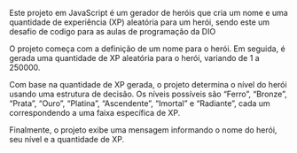 Este projeto em JavaScript é um gerador de heróis que cria um nome e uma quantidade de experiência (XP) aleatória para um herói, sendo este um desafio de codigo para as aulas de programação da DIO

O projeto começa com a definição de um nome para o herói. Em seguida, é gerada uma quantidade de XP aleatória para o herói, variando de 1 a 250000.

Com base na quantidade de XP gerada, o projeto determina o nível do herói usando uma estrutura de decisão. Os níveis possíveis são “Ferro”, “Bronze”, “Prata”, “Ouro”, “Platina”, “Ascendente”, “Imortal” e “Radiante”, cada um correspondendo a uma faixa específica de XP.

Finalmente, o projeto exibe uma mensagem informando o nome do herói, seu nível e a quantidade de XP.
